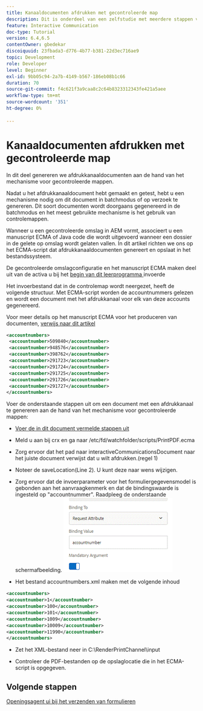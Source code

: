 ```yaml
---
title: Kanaaldocumenten afdrukken met gecontroleerde map
description: Dit is onderdeel van een zelfstudie met meerdere stappen voor het maken van uw eerste interactieve communicatiedocument voor het afdrukkanaal. In dit deel genereren we afdrukkanaaldocumenten aan de hand van het mechanisme voor gecontroleerde mappen.
feature: Interactive Communication
doc-type: Tutorial
version: 6.4,6.5
contentOwner: gbedekar
discoiquuid: 23fbada3-d776-4b77-b381-22d3ec716ae9
topic: Development
role: Developer
level: Beginner
exl-id: 9bb05c94-2a7b-4149-b567-186eb08b1c66
duration: 70
source-git-commit: f4c621f3a9caa8c2c64b8323312343fe421a5aee
workflow-type: tm+mt
source-wordcount: '351'
ht-degree: 0%

---
```


# Kanaaldocumenten afdrukken met gecontroleerde map

In dit deel genereren we afdrukkanaaldocumenten aan de hand van het mechanisme voor gecontroleerde mappen.

Nadat u het afdrukkanaaldocument hebt gemaakt en getest, hebt u een mechanisme nodig om dit document in batchmodus of op verzoek te genereren. Dit soort documenten wordt doorgaans gegenereerd in de batchmodus en het meest gebruikte mechanisme is het gebruik van controlemappen.

Wanneer u een gecontroleerde omslag in AEM vormt, associeert u een manuscript ECMA of Java code die wordt uitgevoerd wanneer een dossier in de gelete op omslag wordt gelaten vallen. In dit artikel richten we ons op het ECMA-script dat afdrukkanaaldocumenten genereert en opslaat in het bestandssysteem.

De gecontroleerde omslagconfiguratie en het manuscript ECMA maken deel uit van de activa u bij het [ begin van dit leerprogramma ](introduction.md) invoerde

Het invoerbestand dat in de controlemap wordt neergezet, heeft de volgende structuur. Met ECMA-script worden de accountnummers gelezen en wordt een document met het afdrukkanaal voor elk van deze accounts gegenereerd.

Voor meer details op het manuscript ECMA voor het produceren van documenten, [ verwijs naar dit artikel ](/help/forms/interactive-communications/generating-interactive-communications-print-document-using-api-tutorial-use.md)

```xml
<accountnumbers>
 <accountnumber>509840</accountnumber>
 <accountnumber>948576</accountnumber>
 <accountnumber>398762</accountnumber>
 <accountnumber>291723</accountnumber>
 <accountnumber>291724</accountnumber>
 <accountnumber>291725</accountnumber>
 <accountnumber>291726</accountnumber>
 <accountnumber>291727</accountnumber>
</accountnumbers>
```

Voer de onderstaande stappen uit om een document met een afdrukkanaal te genereren aan de hand van het mechanisme voor gecontroleerde mappen:

* [Voer de in dit document vermelde stappen uit](/help/forms/adaptive-forms/service-user-tutorial-develop.md)

* Meld u aan bij crx en ga naar /etc/fd/watchfolder/scripts/PrintPDF.ecma

* Zorg ervoor dat het pad naar interactiveCommunicationsDocument naar het juiste document verwijst dat u wilt afdrukken.(regel 1)
* Noteer de saveLocation(Line 2). U kunt deze naar wens wijzigen.
* Zorg ervoor dat de invoerparameter voor het formuliergegevensmodel is gebonden aan het aanvraagkenmerk en dat de bindingswaarde is ingesteld op &quot;accountnummer&quot;. Raadpleeg de onderstaande schermafbeelding.
  ![ verzoek ](assets/requestattributeprintchannel.gif)

* Het bestand accountnumbers.xml maken met de volgende inhoud

```xml
<accountnumbers>
<accountnumber>1</accountnumber>
<accountnumber>100</accountnumber>
<accountnumber>101</accountnumber>
<accountnumber>1009</accountnumber>
<accountnumber>10009</accountnumber>
<accountnumber>11990</accountnumber>
</accountnumbers>
```

* Zet het XML-bestand neer in C:\RenderPrintChannel\input

* Controleer de PDF-bestanden op de opslaglocatie die in het ECMA-script is opgegeven.

## Volgende stappen

[Openingsagent ui bij het verzenden van formulieren](./opening-agent-ui-on-form-submission.md)